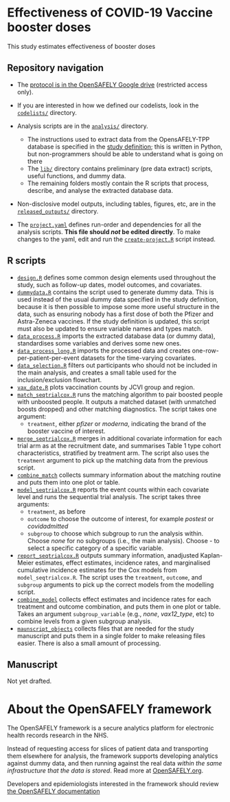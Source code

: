 # Effectiveness of COVID-19 Vaccine booster doses

This study estimates effectiveness of booster doses 

## Repository navigation

-   The [protocol is in the OpenSAFELY Google drive](https://docs.google.com/document/d/1Lu_ZEhCxKpMaPs4U_WsLR-Swb3mD7y8sP-49xibt-N8/edit#) (restricted access only).

-   If you are interested in how we defined our codelists, look in the [`codelists/`](./codelists/) directory.

-   Analysis scripts are in the [`analysis/`](./analysis) directory.

    -   The instructions used to extract data from the OpensAFELY-TPP database is specified in the [study definition](./analysis/study_definition.py); this is written in Python, but non-programmers should be able to understand what is going on there
    -   The [`lib/`](./lib) directory contains preliminary (pre data extract) scripts, useful functions, and dummy data.
    -   The remaining folders mostly contain the R scripts that process, describe, and analyse the extracted database data.

-   Non-disclosive model outputs, including tables, figures, etc, are in the [`released_outputs/`](./released_outputs) directory.

-   The [`project.yaml`](./project.yaml) defines run-order and dependencies for all the analysis scripts. **This file should *not* be edited directly**. To make changes to the yaml, edit and run the [`create-project.R`](./create-project.R) script instead.

## R scripts

-   [`design.R`](analysis/R/design.R) defines some common design elements used throughout the study, such as follow-up dates, model outcomes, and covariates.
-   [`dummydata.R`](analysis/R/dummydata.R) contains the script used to generate dummy data. This is used instead of the usual dummy data specified in the study definition, because it is then possible to impose some more useful structure in the data, such as ensuring nobody has a first dose of both the Pfizer and Astra-Zeneca vaccines. If the study definition is updated, this script must also be updated to ensure variable names and types match.
-   [`data_process.R`](analysis/R/data_process.R) imports the extracted database data (or dummy data), standardises some variables and derives some new ones.
-   [`data_process_long.R`](analysis/data_process_long.R) imports the processed data and creates one-row-per-patient-per-event datasets for the time-varying covariates.
-   [`data_selection.R`](./analysis/data_selection.R) filters out participants who should not be included in the main analysis, and creates a small table used for the inclusion/exclusion flowchart.
-   [`vax_date.R`](./analysis/R/vax_date.R) plots vaccination counts by JCVI group and region.
-   [`match_seqtrialcox.R`](./analysis/match_seqtrialcox.R) runs the matching algorithm to pair boosted people with unboosted people. It outputs a matched dataset (with unmatched boosts dropped) and other matching diagnostics. The script takes one argument:
    -   `treatment`, either _pfizer_ or _moderna_, indicating the brand of the booster vaccine of interest.
-   [`merge_seqtrialcox.R`](./analysis/merge_seqtrialcox.R) merges in additional covariate information for each trial arm as at the recruitment date, and summarises Table 1 type cohort characteristics, stratified by treatment arm. The script also uses the `treatment` argument to pick up the matching data from the previous script.
-   [`combine_match`](./analysis/combine_match.R) collects summary information about the matching routine and puts them into one plot or table.
-   [`model_seqtrialcox.R`](./analysis/model_seqtrialcox.R) reports the event counts within each covariate level and runs the sequential trial analysis. The script takes three arguments:
    -  `treatment`, as before
    -   `outcome` to choose the outcome of interest, for example _postest_ or _covidadmitted_
    -   `subgroup` to choose which subgroup to run the analysis within. Choose _none_ for no subgroups (i.e., the main analysis). Choose _<variable>-<level>_ to select a specific category of a specific variable. 
-   [`report_seqtrialcox.R`](./analysis/report_seqtrialcox.R) outputs summary information, anadjusted Kaplan-Meier estimates, effect estimates, incidence rates, and marginalised cumulative incidence estimates for the Cox models from `model_seqtrialcox.R`. The script uses the `treatment`, `outcome`, and `subgroup` arguments to pick up the correct models from the modelling script.
-   [`combine_model`](./analysis/combine_model.R) collects effect estimates and incidence rates for each treatment and outcome combination, and puts them in one plot or table. Takes an argument `subgroup_variable` (e.g., _none_, _vax12_type_, etc) to combine levels from a given subgroup analysis.
-   [`maunscript_objects`](./analysis/manuscript_objects.R) collects files that are needed for the study manuscript and puts them in a single folder to make releasing files easier. There is also a small amount of processing. 


## Manuscript

Not yet drafted.

# About the OpenSAFELY framework

The OpenSAFELY framework is a secure analytics platform for electronic health records research in the NHS.

Instead of requesting access for slices of patient data and transporting them elsewhere for analysis, the framework supports developing analytics against dummy data, and then running against the real data *within the same infrastructure that the data is stored*. Read more at [OpenSAFELY.org](https://opensafely.org).

Developers and epidemiologists interested in the framework should review [the OpenSAFELY documentation](https://docs.opensafely.org)
